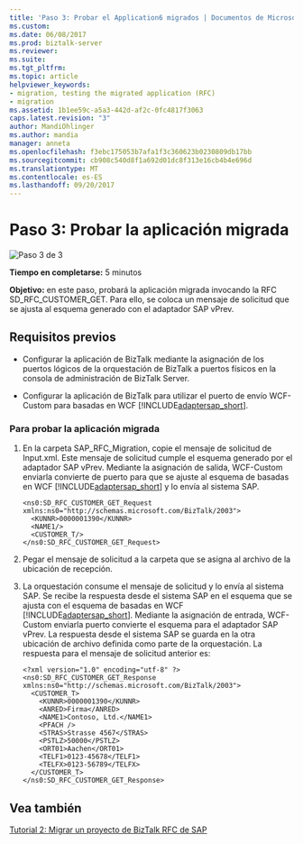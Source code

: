 ```yaml
---
title: 'Paso 3: Probar el Application6 migrados | Documentos de Microsoft'
ms.custom: 
ms.date: 06/08/2017
ms.prod: biztalk-server
ms.reviewer: 
ms.suite: 
ms.tgt_pltfrm: 
ms.topic: article
helpviewer_keywords:
- migration, testing the migrated application (RFC)
- migration
ms.assetid: 1b1ee59c-a5a3-442d-af2c-0fc4817f3063
caps.latest.revision: "3"
author: MandiOhlinger
ms.author: mandia
manager: anneta
ms.openlocfilehash: f3ebc175053b7afa1f3c360623b0230809db17bb
ms.sourcegitcommit: cb908c540d8f1a692d01dc8f313e16cb4b4e696d
ms.translationtype: MT
ms.contentlocale: es-ES
ms.lasthandoff: 09/20/2017
---
```

# <a name="step-3-test-the-migrated-application"></a>Paso 3: Probar la aplicación migrada
![Paso 3 de 3](../../adapters-and-accelerators/adapter-oracle-database/media/step-3of3.gif "Step_3of3")  
  
 **Tiempo en completarse:** 5 minutos  
  
 **Objetivo:** en este paso, probará la aplicación migrada invocando la RFC SD_RFC_CUSTOMER_GET. Para ello, se coloca un mensaje de solicitud que se ajusta al esquema generado con el adaptador SAP vPrev.  
  
## <a name="prerequisites"></a>Requisitos previos  
  
-   Configurar la aplicación de BizTalk mediante la asignación de los puertos lógicos de la orquestación de BizTalk a puertos físicos en la consola de administración de BizTalk Server.  
  
-   Configurar la aplicación de BizTalk para utilizar el puerto de envío WCF-Custom para basadas en WCF [!INCLUDE[adaptersap_short](../../includes/adaptersap-short-md.md)].  
  
### <a name="to-test-the-migrated-application"></a>Para probar la aplicación migrada  
  
1.  En la carpeta SAP_RFC_Migration, copie el mensaje de solicitud de Input.xml. Este mensaje de solicitud cumple el esquema generado por el adaptador SAP vPrev. Mediante la asignación de salida, WCF-Custom enviarla convierte de puerto para que se ajuste al esquema de basadas en WCF [!INCLUDE[adaptersap_short](../../includes/adaptersap-short-md.md)] y lo envía al sistema SAP.  
  
    ```  
    <ns0:SD_RFC_CUSTOMER_GET_Request xmlns:ns0="http://schemas.microsoft.com/BizTalk/2003">  
      <KUNNR>0000001390</KUNNR>  
      <NAME1/>  
      <CUSTOMER_T/>  
    </ns0:SD_RFC_CUSTOMER_GET_Request>  
    ```  
  
2.  Pegar el mensaje de solicitud a la carpeta que se asigna al archivo de la ubicación de recepción.  
  
3.  La orquestación consume el mensaje de solicitud y lo envía al sistema SAP. Se recibe la respuesta desde el sistema SAP en el esquema que se ajusta con el esquema de basadas en WCF [!INCLUDE[adaptersap_short](../../includes/adaptersap-short-md.md)]. Mediante la asignación de entrada, WCF-Custom enviarla puerto convierte el esquema para el adaptador SAP vPrev. La respuesta desde el sistema SAP se guarda en la otra ubicación de archivo definida como parte de la orquestación. La respuesta para el mensaje de solicitud anterior es:  
  
    ```  
    <?xml version="1.0" encoding="utf-8" ?>   
    <ns0:SD_RFC_CUSTOMER_GET_Response xmlns:ns0="http://schemas.microsoft.com/BizTalk/2003">  
      <CUSTOMER_T>  
        <KUNNR>0000001390</KUNNR>   
        <ANRED>Firma</ANRED>   
        <NAME1>Contoso, Ltd.</NAME1>   
        <PFACH />   
        <STRAS>Strasse 4567</STRAS>   
        <PSTLZ>50000</PSTLZ>   
        <ORT01>Aachen</ORT01>   
        <TELF1>0123-45678</TELF1>   
        <TELFX>0123-56789</TELFX>   
      </CUSTOMER_T>  
    </ns0:SD_RFC_CUSTOMER_GET_Response>  
    ```  
  
## <a name="see-also"></a>Vea también  
 [Tutorial 2: Migrar un proyecto de BizTalk RFC de SAP](../../adapters-and-accelerators/adapter-sap/tutorial-2-migrating-an-sap-rfc-biztalk-project.md)
